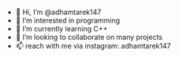 - 👋 Hi, I’m @adhamtarek147
- 👀 I’m interested in programming
- 🌱 I’m currently learning C++
- 💞️ I’m looking to collaborate on many projects
- 📫 reach with me via instagram: adhamtarek147

<!---
adhamtarek147/adhamtarek147 is a ✨ special ✨ repository because its `README.md` (this file) appears on your GitHub profile.
You can click the Preview link to take a look at your changes.
--->
